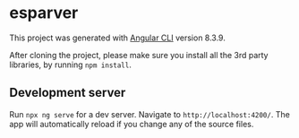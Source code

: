 # esparver

This project was generated with [Angular CLI](https://github.com/angular/angular-cli) version 8.3.9.

After cloning the project, please make sure you install all the 3rd party libraries, by running `npm install`.

## Development server

Run `npx ng serve` for a dev server. Navigate to `http://localhost:4200/`. The app will automatically reload if you change any of the source files.
